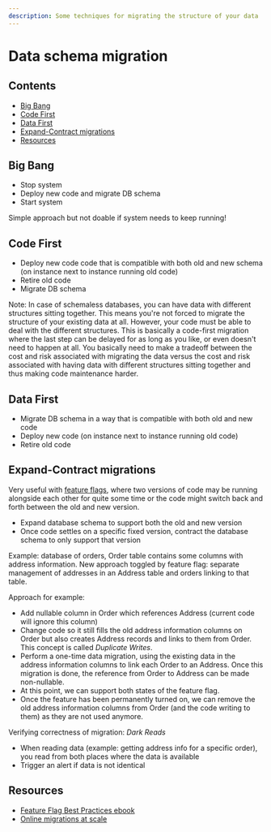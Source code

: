 ```yaml
---
description: Some techniques for migrating the structure of your data
---
```


# Data schema migration

## Contents

-   [Big Bang](#big-bang)
-   [Code First](#code-first)
-   [Data First](#data-first)
-   [Expand-Contract migrations](#expand-contract-migrations)
-   [Resources](#resources)

## Big Bang

-   Stop system
-   Deploy new code and migrate DB schema
-   Start system

Simple approach but not doable if system needs to keep running!

## Code First

-   Deploy new code code that is compatible with both old and new schema (on instance next to instance running old code)
-   Retire old code
-   Migrate DB schema

Note: In case of schemaless databases, you can have data with different structures sitting together. This means you're not forced to migrate the structure of your existing data at all. However, your code must be able to deal with the different structures. This is basically a code-first migration where the last step can be delayed for as long as you like, or even doesn't need to happen at all. You basically need to make a tradeoff between the cost and risk associated with migrating the data versus the cost and risk associated with having data with different structures sitting together and thus making code maintenance harder.

## Data First

-   Migrate DB schema in a way that is compatible with both old and new code
-   Deploy new code (on instance next to instance running old code)
-   Retire old code

## Expand-Contract migrations

Very useful with [feature flags](../processes-techniques/Feature-flags.md), where two versions of code may be running alongside each other for quite some time or the code might switch back and forth between the old and new version.

-   Expand database schema to support both the old and new version
-   Once code settles on a specific fixed version, contract the database schema to only support that version

Example: database of orders, Order table contains some columns with address information. New approach toggled by feature flag: separate management of addresses in an Address table and orders linking to that table.

Approach for example:

-   Add nullable column in Order which references Address (current code will ignore this column)
-   Change code so it still fills the old address information columns on Order but also creates Address records and links to them from Order. This concept is called _Duplicate Writes_.
-   Perform a one-time data migration, using the existing data in the address information columns to link each Order to an Address. Once this migration is done, the reference from Order to Address can be made non-nullable.
-   At this point, we can support both states of the feature flag.
-   Once the feature has been permanently turned on, we can remove the old address information columns from Order (and the code writing to them) as they are not used anymore.

Verifying correctness of migration: _Dark Reads_

-   When reading data (example: getting address info for a specific order), you read from both places where the data is available
-   Trigger an alert if data is not identical

## Resources

-   [Feature Flag Best Practices ebook](https://try.split.io/oreilly-feature-flag-best-practices)
-   [Online migrations at scale](https://stripe.com/blog/online-migrations)
